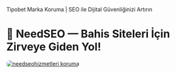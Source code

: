 Tipobet Marka Koruma | SEO ile Dijital Güvenliğinizi Artırın
# 🎯 NeedSEO — Bahis Siteleri İçin Zirveye Giden Yol!
<a href="https://t.me/NeedSeo" title="needseohizmetleri koruma">
    <img src="https://resmim.net/cdn/2025/05/24/TNtrlH.jpg" alt="needseohizmetleri koruma" style="max-width:100%; height:auto; border-radius:8px;">
